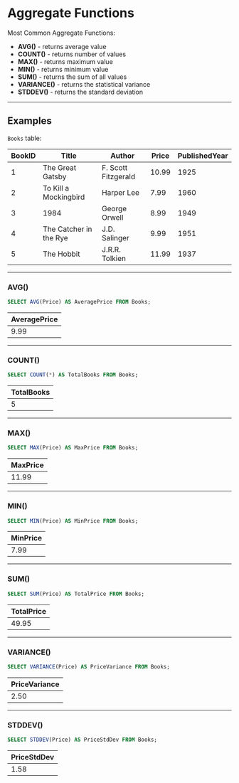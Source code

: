 # Aggregate Functions

Most Common Aggregate Functions:  
- **AVG()** - returns average value  
- **COUNT()** - returns number of values  
- **MAX()** - returns maximum value  
- **MIN()** - returns minimum value  
- **SUM()** - returns the sum of all values  
- **VARIANCE()** - returns the statistical variance  
- **STDDEV()** - returns the standard deviation  


---

## Examples
`Books` table:

| BookID | Title                  | Author              | Price | PublishedYear |
| ------ | ---------------------- | ------------------- | ----- | ------------- |
| 1      | The Great Gatsby       | F. Scott Fitzgerald | 10.99 | 1925          |
| 2      | To Kill a Mockingbird  | Harper Lee          | 7.99  | 1960          |
| 3      | 1984                   | George Orwell       | 8.99  | 1949          |
| 4      | The Catcher in the Rye | J.D. Salinger       | 9.99  | 1951          |
| 5      | The Hobbit             | J.R.R. Tolkien      | 11.99 | 1937          |

---

### AVG()

```SQL
SELECT AVG(Price) AS AveragePrice FROM Books;
```
| AveragePrice |
| ------------ |
| 9.99         |

---

### COUNT()

```SQL
SELECT COUNT(*) AS TotalBooks FROM Books;
```
| TotalBooks |
| ---------- |
| 5          |

---

### MAX()

```SQL
SELECT MAX(Price) AS MaxPrice FROM Books;
```
| MaxPrice |
| -------- |
| 11.99    |

---

### MIN()

```SQL
SELECT MIN(Price) AS MinPrice FROM Books;
```
| MinPrice |
| -------- |
| 7.99     |

---

### SUM()

```SQL
SELECT SUM(Price) AS TotalPrice FROM Books;
```
| TotalPrice |
| ---------- |
| 49.95      |

---

### VARIANCE()

```SQL
SELECT VARIANCE(Price) AS PriceVariance FROM Books;
```
| PriceVariance |
| ------------- |
| 2.50          |

---

### STDDEV()

```SQL
SELECT STDDEV(Price) AS PriceStdDev FROM Books;
```
| PriceStdDev |
| ----------- |
| 1.58        |